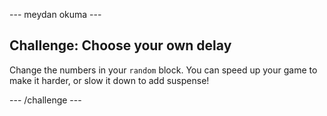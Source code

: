 \--- meydan okuma \---

## Challenge: Choose your own delay

Change the numbers in your `random` block. You can speed up your game to make it harder, or slow it down to add suspense!

\--- /challenge \---